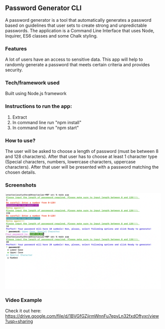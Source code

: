 ## Password Generator CLI
A password generator is a tool that automatically generates a password based on guidelines that user sets to create strong and unpredictable passwords.
The application is a Command Line Interface that uses Node, Inquirer, ES6 classes and some Chalk styling.

### Features
A lot of users have an access to sensitive data. This app will help to randomly generate a password that meets certain criteria and provides security.

### Tech/framework used
Built using Node.js framework

### Instructions to run the app:
1. Extract
2. In command line run "npm install"
3. In command line run "npm start"

### How to use?
The user will be asked to choose a length of password (must be between 8 and 128 characters). After that user has to choose at least 1 character type (Special characters, numbers, lowercase characters, uppercase characters). After that user will be presented with a password matching the chosen details.

### Screenshots
<img src="./Screen Shot 2020-03-09 at 1.34.59 PM.png">

### Video Example
Check it out here:
https://drive.google.com/file/d/1BVGfGZjirmWnnFu7epvLn32fxdOftyxr/view?usp=sharing
